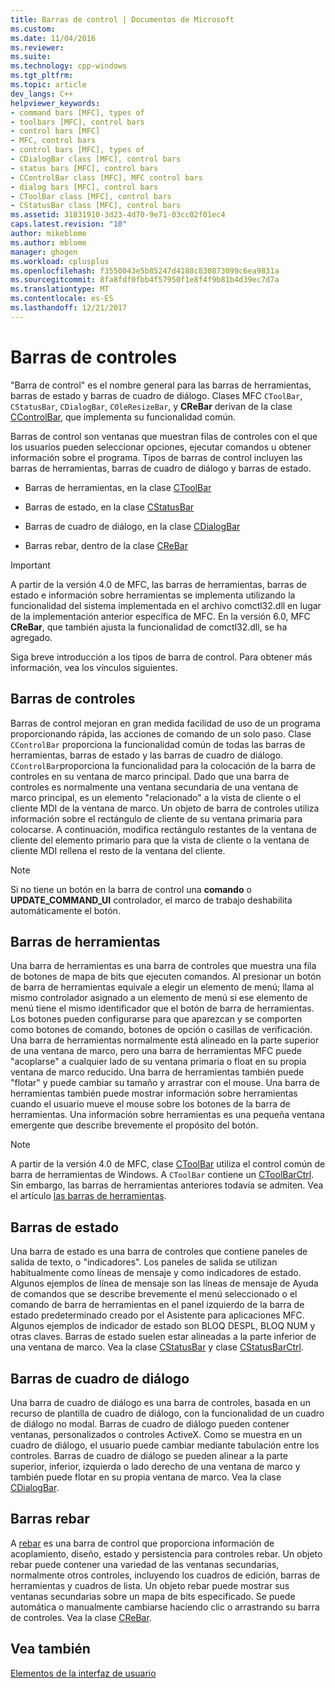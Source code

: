 ```yaml
---
title: Barras de control | Documentos de Microsoft
ms.custom: 
ms.date: 11/04/2016
ms.reviewer: 
ms.suite: 
ms.technology: cpp-windows
ms.tgt_pltfrm: 
ms.topic: article
dev_langs: C++
helpviewer_keywords:
- command bars [MFC], types of
- toolbars [MFC], control bars
- control bars [MFC]
- MFC, control bars
- control bars [MFC], types of
- CDialogBar class [MFC], control bars
- status bars [MFC], control bars
- CControlBar class [MFC], MFC control bars
- dialog bars [MFC], control bars
- CToolBar class [MFC], control bars
- CStatusBar class [MFC], control bars
ms.assetid: 31831910-3d23-4d70-9e71-03cc02f01ec4
caps.latest.revision: "10"
author: mikeblome
ms.author: mblome
manager: ghogen
ms.workload: cplusplus
ms.openlocfilehash: f3550043e5b85247d4188c830873099c6ea9831a
ms.sourcegitcommit: 8fa8fdf0fbb4f57950f1e8f4f9b81b4d39ec7d7a
ms.translationtype: MT
ms.contentlocale: es-ES
ms.lasthandoff: 12/21/2017
---
```

# <a name="control-bars"></a>Barras de controles
"Barra de control" es el nombre general para las barras de herramientas, barras de estado y barras de cuadro de diálogo. Clases MFC `CToolBar`, `CStatusBar`, `CDialogBar`, `COleResizeBar`, y **CReBar** derivan de la clase [CControlBar](../mfc/reference/ccontrolbar-class.md), que implementa su funcionalidad común.  
  
 Barras de control son ventanas que muestran filas de controles con el que los usuarios pueden seleccionar opciones, ejecutar comandos u obtener información sobre el programa. Tipos de barras de control incluyen las barras de herramientas, barras de cuadro de diálogo y barras de estado.  
  
-   Barras de herramientas, en la clase [CToolBar](../mfc/reference/ctoolbar-class.md)  
  
-   Barras de estado, en la clase [CStatusBar](../mfc/reference/cstatusbar-class.md)  
  
-   Barras de cuadro de diálogo, en la clase [CDialogBar](../mfc/reference/cdialogbar-class.md)  
  
-   Barras rebar, dentro de la clase [CReBar](../mfc/reference/crebar-class.md)  
  
> [!IMPORTANT]
>  A partir de la versión 4.0 de MFC, las barras de herramientas, barras de estado e información sobre herramientas se implementa utilizando la funcionalidad del sistema implementada en el archivo comctl32.dll en lugar de la implementación anterior específica de MFC. En la versión 6.0, MFC **CReBar**, que también ajusta la funcionalidad de comctl32.dll, se ha agregado.  
  
 Siga breve introducción a los tipos de barra de control. Para obtener más información, vea los vínculos siguientes.  
  
## <a name="control-bars"></a>Barras de controles  
 Barras de control mejoran en gran medida facilidad de uso de un programa proporcionando rápida, las acciones de comando de un solo paso. Clase `CControlBar` proporciona la funcionalidad común de todas las barras de herramientas, barras de estado y las barras de cuadro de diálogo. `CControlBar`proporciona la funcionalidad para la colocación de la barra de controles en su ventana de marco principal. Dado que una barra de controles es normalmente una ventana secundaria de una ventana de marco principal, es un elemento "relacionado" a la vista de cliente o el cliente MDI de la ventana de marco. Un objeto de barra de controles utiliza información sobre el rectángulo de cliente de su ventana primaria para colocarse. A continuación, modifica rectángulo restantes de la ventana de cliente del elemento primario para que la vista de cliente o la ventana de cliente MDI rellena el resto de la ventana del cliente.  
  
> [!NOTE]
>  Si no tiene un botón en la barra de control una **comando** o **UPDATE_COMMAND_UI** controlador, el marco de trabajo deshabilita automáticamente el botón.  
  
## <a name="toolbars"></a>Barras de herramientas  
 Una barra de herramientas es una barra de controles que muestra una fila de botones de mapa de bits que ejecuten comandos. Al presionar un botón de barra de herramientas equivale a elegir un elemento de menú; llama al mismo controlador asignado a un elemento de menú si ese elemento de menú tiene el mismo identificador que el botón de barra de herramientas. Los botones pueden configurarse para que aparezcan y se comporten como botones de comando, botones de opción o casillas de verificación. Una barra de herramientas normalmente está alineado en la parte superior de una ventana de marco, pero una barra de herramientas MFC puede "acoplarse" a cualquier lado de su ventana primaria o float en su propia ventana de marco reducido. Una barra de herramientas también puede "flotar" y puede cambiar su tamaño y arrastrar con el mouse. Una barra de herramientas también puede mostrar información sobre herramientas cuando el usuario mueve el mouse sobre los botones de la barra de herramientas. Una información sobre herramientas es una pequeña ventana emergente que describe brevemente el propósito del botón.  
  
> [!NOTE]
>  A partir de la versión 4.0 de MFC, clase [CToolBar](../mfc/reference/ctoolbar-class.md) utiliza el control común de barra de herramientas de Windows. A `CToolBar` contiene un [CToolBarCtrl](../mfc/reference/ctoolbarctrl-class.md). Sin embargo, las barras de herramientas anteriores todavía se admiten. Vea el artículo [las barras de herramientas](../mfc/mfc-toolbar-implementation.md).  
  
## <a name="status-bars"></a>Barras de estado  
 Una barra de estado es una barra de controles que contiene paneles de salida de texto, o "indicadores". Los paneles de salida se utilizan habitualmente como líneas de mensaje y como indicadores de estado. Algunos ejemplos de línea de mensaje son las líneas de mensaje de Ayuda de comandos que se describe brevemente el menú seleccionado o el comando de barra de herramientas en el panel izquierdo de la barra de estado predeterminado creado por el Asistente para aplicaciones MFC. Algunos ejemplos de indicador de estado son BLOQ DESPL, BLOQ NUM y otras claves. Barras de estado suelen estar alineadas a la parte inferior de una ventana de marco. Vea la clase [CStatusBar](../mfc/reference/cstatusbar-class.md) y clase [CStatusBarCtrl](../mfc/reference/cstatusbarctrl-class.md).  
  
## <a name="dialog-bars"></a>Barras de cuadro de diálogo  
 Una barra de cuadro de diálogo es una barra de controles, basada en un recurso de plantilla de cuadro de diálogo, con la funcionalidad de un cuadro de diálogo no modal. Barras de cuadro de diálogo pueden contener ventanas, personalizados o controles ActiveX. Como se muestra en un cuadro de diálogo, el usuario puede cambiar mediante tabulación entre los controles. Barras de cuadro de diálogo se pueden alinear a la parte superior, inferior, izquierda o lado derecho de una ventana de marco y también puede flotar en su propia ventana de marco. Vea la clase [CDialogBar](../mfc/reference/cdialogbar-class.md).  
  
## <a name="rebars"></a>Barras rebar  
 A [rebar](../mfc/using-crebarctrl.md) es una barra de control que proporciona información de acoplamiento, diseño, estado y persistencia para controles rebar. Un objeto rebar puede contener una variedad de las ventanas secundarias, normalmente otros controles, incluyendo los cuadros de edición, barras de herramientas y cuadros de lista. Un objeto rebar puede mostrar sus ventanas secundarias sobre un mapa de bits especificado. Se puede automática o manualmente cambiarse haciendo clic o arrastrando su barra de controles. Vea la clase [CReBar](../mfc/reference/crebar-class.md).  
  
## <a name="see-also"></a>Vea también  
 [Elementos de la interfaz de usuario](../mfc/user-interface-elements-mfc.md)
